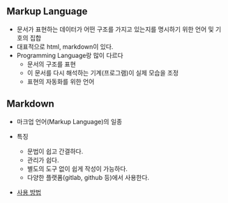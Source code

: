 ## Markup Language
- 문서가 표현하는 데이터가 어떤 구조를 가지고 있는지를 명시하기 위한 언어 및 기호의 집합
- 대표적으로 html, markdown이 있다.
- Programming Language랑 많이 다르다
    - 문서의 구조를 표현
    - 이 문서를 다시 해석하는 기계(프로그램)이 실제 모습을 조정
    - 표현의 자동화를 위한 언어

## Markdown
- 마크업 언어(Markup Language)의 일종
- 특징
    - 문법이 쉽고 간결하다.
    - 관리가 쉽다.
    - 별도의 도구 없이 쉽게 작성이 가능하다.
    - 다양한 플랫폼(gitlab, github 등)에서 사용한다.


- [사용 방법](markdown.md)
